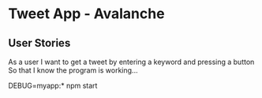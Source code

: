 # Tweet App - Avalanche
## User Stories
As a user
I want to get a tweet by entering a keyword and pressing a button
So that I know the program is working...

DEBUG=myapp:* npm start
